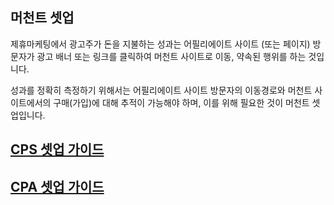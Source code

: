 ## 머천트 셋업

제휴마케팅에서 광고주가 돈을 지불하는 성과는 어필리에이트 사이트 (또는 페이지) 방문자가 광고 배너 또는 링크를 클릭하여 머천트 사이트로 이동, 약속된 행위를 하는 것입니다. 

성과를 정확히 측정하기 위해서는 어필리에이트 사이트 방문자의 이동경로와 머천트 사이트에서의 
구매(가입)에 대해 추적이 가능해야 하며, 이를 위해 필요한 것이 머천트 셋업입니다.

## [CPS 셋업 가이드](https://github.com/linkprice/MerchantSetup/tree/master/CPS)

## [CPA 셋업 가이드](https://github.com/linkprice/MerchantSetup/tree/master/CPA)

